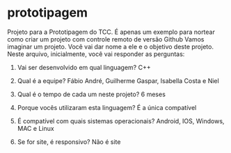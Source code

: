 # prototipagem
Projeto para a  Prototipagem do TCC.
É apenas um exemplo para nortear como criar um projeto com controle remoto de versão
Github
Vamos imaginar um projeto. Você vai dar nome a ele e o objetivo deste projeto.
Neste arquivo, inicialmente, 
você vai responder as perguntas:

1) Vai ser desenvolvido em qual linguagem?
  C++

2) Qual é a equipe?
  Fábio André, Guilherme Gaspar, Isabella Costa e Niel
  
3) Qual é o tempo de cada um neste projeto?
  6 meses
  
4) Porque vocês utilizaram esta linguagem?
  É a única compatível

5) É compatível com quais sistemas operacionais?
  Android, IOS, Windows, MAC e Linux
  
6) Se for site, é responsivo?
   Não é site
